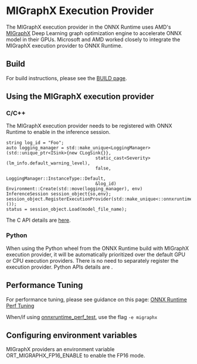 # MIGraphX Execution Provider

The MIGraphX execution provider in the ONNX Runtime uses AMD's
[MIGraphX](https://github.com/ROCmSoftwarePlatform/AMDMIGraphX/) Deep Learning graph optimization engine to accelerate ONNX model in their GPUs. Microsoft and AMD worked closely to integrate the MIGraphX execution provider to ONNX Runtime.

## Build
For build instructions, please see the [BUILD page](../../BUILD.md#migraphx). 

## Using the MIGraphX execution provider
### C/C++
The MIGraphX execution provider needs to be registered with ONNX Runtime to enable in the inference session. 
```
string log_id = "Foo";
auto logging_manager = std::make_unique<LoggingManager>
(std::unique_ptr<ISink>{new CLogSink{}},
                                  static_cast<Severity>(lm_info.default_warning_level),
                                  false,
                                  LoggingManager::InstanceType::Default,
                                  &log_id)
Environment::Create(std::move(logging_manager), env)
InferenceSession session_object{so,env};
session_object.RegisterExecutionProvider(std::make_unique<::onnxruntime::MIGraphXExecutionProvider>());
status = session_object.Load(model_file_name);
```
The C API details are [here](../C_API.md#c-api).

### Python
When using the Python wheel from the ONNX Runtime build with MIGraphX execution provider, it will be automatically prioritized over the default GPU or CPU execution providers. There is no need to separately register the execution provider. Python APIs details are .

## Performance Tuning
For performance tuning, please see guidance on this page: [ONNX Runtime Perf Tuning](../ONNX_Runtime_Perf_Tuning.md)

When/if using [onnxruntime_perf_test](../../onnxruntime/test/perftest#onnxruntime-performance-test), use the flag `-e migraphx` 

## Configuring environment variables
MIGraphX providers an environment variable ORT_MIGRAPHX_FP16_ENABLE to enable the FP16 mode.

